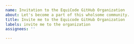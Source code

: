 ```yaml
---
name: Invitation to the EquiCode GitHub Organization
about: Let's become a part of this wholsome community.
title: Invite me to the Equicode GitHub Organization
labels: invite me to the organization
assignees: ''

---
```



